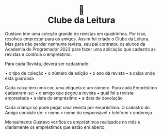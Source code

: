 <h1 align="center">
📄<br>Clube da Leitura
</h1>

Gustavo tem uma coleção grande de revistas em quadrinhos. 
Por isso, resolveu emprestar para os amigos. 
Assim foi criado o Clube da Leitura.
Mas para não perder nenhuma revista, seu pai contratou os alunos da Academia do
Programador 2023 para fazer uma aplicação que cadastra as revistas e controla o
empréstimo.

Para cada Revista, deverá ser cadastrado:

• o tipo de coleção
• o número da edição
• o ano da revista
• a caixa onde está guardada

Cada caixa tem uma cor, uma etiqueta e um número.
Para cada Empréstimo cadastram-se:
• o amigo que pegou a revista
• qual foi a revista emprestada
• a data do empréstimo
• a data de devolução

Cada criança só pode pegar uma revista por empréstimo.
O cadastro do Amigo consiste de:
• nome
• nome do responsável
• telefone
• endereço

Mensalmente Gustavo verifica os empréstimos realizados no mês e diariamente os
empréstimos que estão em aberto.



